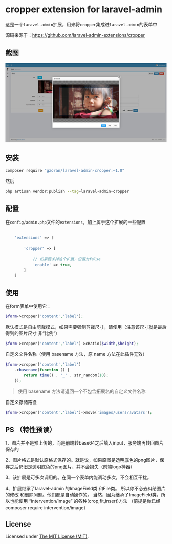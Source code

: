 cropper extension for laravel-admin
======

这是一个`laravel-admin`扩展，用来将`cropper`集成进`laravel-admin`的表单中

源码来源于：<https://github.com/laravel-admin-extensions/cropper>

## 截图

![](./demo.jpg)

## 安装

```bash
composer require "gzoran/laravel-admin-cropper:~1.0"
```

然后
```bash
php artisan vendor:publish --tag=laravel-admin-cropper
```

## 配置

在`config/admin.php`文件的`extensions`，加上属于这个扩展的一些配置
```php

    'extensions' => [

        'cropper' => [
        
            // 如果要关掉这个扩展，设置为false
            'enable' => true,
        ]
    ]

```


## 使用

在form表单中使用它：
```php
$form->cropper('content','label');
```
默认模式是自由剪裁模式，如果需要强制剪裁尺寸，请使用（注意该尺寸就是最后得到的图片尺寸 非“比例”）
```php
$form->cropper('content','label')->cRatio($width,$height);
```

自定义文件名称（使用 basename 方法，原 name 方法在此插件无效）
```php
$form->cropper('content','label')
    ->basename(function () {
        return time() . '_' . str_random(10);
    });
```

> 使用 basename 方法请返回一个不包含拓展名的自定义文件名称

自定义存储路径
```php
$form->cropper('content','label')->move('images/users/avatars');
```

## PS （特性预读）
1、图片并不是预上传的，而是前端转base64之后填入input，服务端再转回图片保存的

2、图片格式是默认原格式保存的。就是说，如果原图是透明底色的png图片，保存之后仍旧是透明底色的png图片，并不会损失（前端logo神器）

3、该扩展是可多次调用的。在同一个表单内能调动多次，不会相互干扰。

4、扩展继承了laravel-admin 的ImageField类 和File类。 
所以你不必去纠结图片的修改 和删除问题。他们都是自动操作的。 
当然，因为继承了ImageField类，所以也能使用 “intervention/image” 的各种(crop,fit,insert)方法
（前提是你已经composer require intervention/image）

License
------------
Licensed under [The MIT License (MIT)](LICENSE).